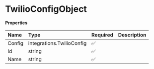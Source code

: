 # TwilioConfigObject

**Properties**

| Name   | Type                      | Required | Description |
| :----- | :------------------------ | :------- | :---------- |
| Config | integrations.TwilioConfig | ✅       |             |
| Id     | string                    | ✅       |             |
| Name   | string                    | ✅       |             |
